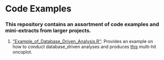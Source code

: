 # Code Examples

### This repository contains an assortment of code examples and mini-extracts from larger projects.

1. ["Example_of_Database_Driven_Analysis.R"](https://github.com/rasiimwe/Code_Examples/blob/main/Example_of_Database_Driven_Analysis.R): Provides an example on how to conduct database_driven analyses and produces [this](https://github.com/rasiimwe/Code_Examples/blob/main/oncoplot_funccall.pdf) multi-hit oncoplot.
